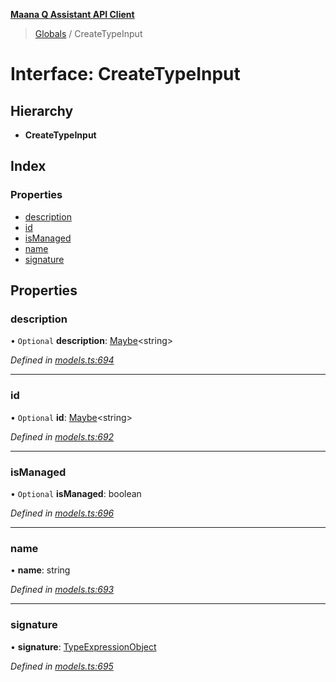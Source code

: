 **[Maana Q Assistant API Client](../README.md)**

> [Globals](../README.md) / CreateTypeInput

# Interface: CreateTypeInput

## Hierarchy

* **CreateTypeInput**

## Index

### Properties

* [description](createtypeinput.md#description)
* [id](createtypeinput.md#id)
* [isManaged](createtypeinput.md#ismanaged)
* [name](createtypeinput.md#name)
* [signature](createtypeinput.md#signature)

## Properties

### description

• `Optional` **description**: [Maybe](../README.md#maybe)\<string>

*Defined in [models.ts:694](https://github.com/maana-io/q-assistant-client/blob/18eccdb/src/models.ts#L694)*

___

### id

• `Optional` **id**: [Maybe](../README.md#maybe)\<string>

*Defined in [models.ts:692](https://github.com/maana-io/q-assistant-client/blob/18eccdb/src/models.ts#L692)*

___

### isManaged

• `Optional` **isManaged**: boolean

*Defined in [models.ts:696](https://github.com/maana-io/q-assistant-client/blob/18eccdb/src/models.ts#L696)*

___

### name

•  **name**: string

*Defined in [models.ts:693](https://github.com/maana-io/q-assistant-client/blob/18eccdb/src/models.ts#L693)*

___

### signature

•  **signature**: [TypeExpressionObject](../README.md#typeexpressionobject)

*Defined in [models.ts:695](https://github.com/maana-io/q-assistant-client/blob/18eccdb/src/models.ts#L695)*
